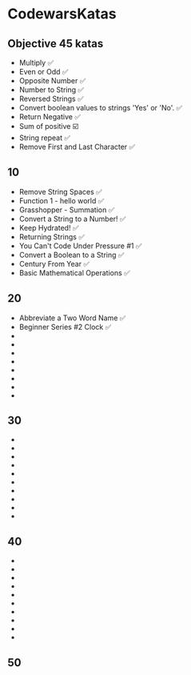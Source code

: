 # CodewarsKatas

## Objective 45 katas

- Multiply :white_check_mark:
- Even or Odd :white_check_mark:
- Opposite Number :white_check_mark:
- Number to String :white_check_mark:
- Reversed Strings :white_check_mark:
- Convert boolean values to strings 'Yes' or 'No'. :white_check_mark:
- Return Negative :white_check_mark:
- Sum of positive :ballot_box_with_check:
- String repeat :white_check_mark:
- Remove First and Last Character :white_check_mark:

## 10

- Remove String Spaces :white_check_mark:
- Function 1 - hello world :white_check_mark:
- Grasshopper - Summation :white_check_mark:
- Convert a String to a Number! :white_check_mark:
- Keep Hydrated! :white_check_mark:
- Returning Strings :white_check_mark:
- You Can't Code Under Pressure #1 :white_check_mark:
- Convert a Boolean to a String :white_check_mark:
- Century From Year :white_check_mark:
- Basic Mathematical Operations :white_check_mark:

## 20

- Abbreviate a Two Word Name :white_check_mark:
- Beginner Series #2 Clock :white_check_mark:
-
-
-
-
-
-
-
-

## 30

-
-
-
-
-
-
-
-
-
-

## 40

-
-
-
-
-
-
-
-
-
-

## 50
